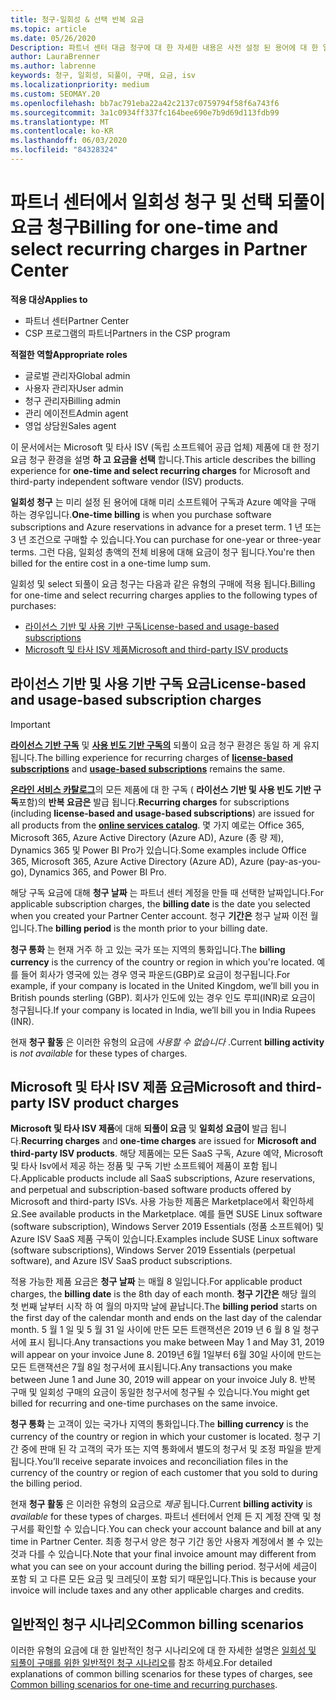 ```yaml
---
title: 청구-일회성 & 선택 반복 요금
ms.topic: article
ms.date: 05/26/2020
Description: 파트너 센터 대금 청구에 대 한 자세한 내용은 사전 설정 된 용어에 대 한 일회성 청구 및 선택, 반복 요금 청구에 대해 미리 알아보세요.
author: LauraBrenner
ms.author: labrenne
keywords: 청구, 일회성, 되풀이, 구매, 요금, isv
ms.localizationpriority: medium
ms.custom: SEOMAY.20
ms.openlocfilehash: bb7ac791eba22a42c2137c0759794f58f6a743f6
ms.sourcegitcommit: 3a1c0934ff337fc164bee690e7b9d69d113fdb99
ms.translationtype: MT
ms.contentlocale: ko-KR
ms.lasthandoff: 06/03/2020
ms.locfileid: "84328324"
---
```

# <a name="billing-for-one-time-and-select-recurring-charges-in-partner-center"></a><span data-ttu-id="f91f6-104">파트너 센터에서 일회성 청구 및 선택 되풀이 요금 청구</span><span class="sxs-lookup"><span data-stu-id="f91f6-104">Billing for one-time and select recurring charges in Partner Center</span></span>

<span data-ttu-id="f91f6-105">**적용 대상**</span><span class="sxs-lookup"><span data-stu-id="f91f6-105">**Applies to**</span></span>
- <span data-ttu-id="f91f6-106">파트너 센터</span><span class="sxs-lookup"><span data-stu-id="f91f6-106">Partner Center</span></span>
- <span data-ttu-id="f91f6-107">CSP 프로그램의 파트너</span><span class="sxs-lookup"><span data-stu-id="f91f6-107">Partners in the CSP program</span></span>

<span data-ttu-id="f91f6-108">**적절한 역할**</span><span class="sxs-lookup"><span data-stu-id="f91f6-108">**Appropriate roles**</span></span>
- <span data-ttu-id="f91f6-109">글로벌 관리자</span><span class="sxs-lookup"><span data-stu-id="f91f6-109">Global admin</span></span>
- <span data-ttu-id="f91f6-110">사용자 관리자</span><span class="sxs-lookup"><span data-stu-id="f91f6-110">User admin</span></span>
- <span data-ttu-id="f91f6-111">청구 관리자</span><span class="sxs-lookup"><span data-stu-id="f91f6-111">Billing admin</span></span>
- <span data-ttu-id="f91f6-112">관리 에이전트</span><span class="sxs-lookup"><span data-stu-id="f91f6-112">Admin agent</span></span>
- <span data-ttu-id="f91f6-113">영업 상담원</span><span class="sxs-lookup"><span data-stu-id="f91f6-113">Sales agent</span></span>

<span data-ttu-id="f91f6-114">이 문서에서는 Microsoft 및 타사 ISV (독립 소프트웨어 공급 업체) 제품에 대 한 정기 요금 청구 환경을 설명 **하 고 요금을 선택** 합니다.</span><span class="sxs-lookup"><span data-stu-id="f91f6-114">This article describes the billing experience for **one-time and select recurring charges** for Microsoft and third-party independent software vendor (ISV) products.</span></span> 

<span data-ttu-id="f91f6-115">**일회성 청구** 는 미리 설정 된 용어에 대해 미리 소프트웨어 구독과 Azure 예약을 구매 하는 경우입니다.</span><span class="sxs-lookup"><span data-stu-id="f91f6-115">**One-time billing** is when you purchase software subscriptions and Azure reservations in advance for a preset term.</span></span> <span data-ttu-id="f91f6-116">1 년 또는 3 년 조건으로 구매할 수 있습니다.</span><span class="sxs-lookup"><span data-stu-id="f91f6-116">You can purchase for one-year or three-year terms.</span></span> <span data-ttu-id="f91f6-117">그런 다음, 일회성 총액의 전체 비용에 대해 요금이 청구 됩니다.</span><span class="sxs-lookup"><span data-stu-id="f91f6-117">You're then billed for the entire cost in a one-time lump sum.</span></span>

<span data-ttu-id="f91f6-118">일회성 및 select 되풀이 요금 청구는 다음과 같은 유형의 구매에 적용 됩니다.</span><span class="sxs-lookup"><span data-stu-id="f91f6-118">Billing for one-time and select recurring charges applies to the following types of purchases:</span></span>

- [<span data-ttu-id="f91f6-119">라이선스 기반 및 사용 기반 구독</span><span class="sxs-lookup"><span data-stu-id="f91f6-119">License-based and usage-based subscriptions</span></span>](#license-based-and-usage-based-subscription-charges)
- [<span data-ttu-id="f91f6-120">Microsoft 및 타사 ISV 제품</span><span class="sxs-lookup"><span data-stu-id="f91f6-120">Microsoft and third-party ISV products</span></span>](#microsoft-and-third-party-isv-product-charges)

## <a name="license-based-and-usage-based-subscription-charges"></a><span data-ttu-id="f91f6-121">라이선스 기반 및 사용 기반 구독 요금</span><span class="sxs-lookup"><span data-stu-id="f91f6-121">License-based and usage-based subscription charges</span></span>

> [!IMPORTANT]
> <span data-ttu-id="f91f6-122">[**라이선스 기반 구독**](license-based-billing.md) 및 [**사용 빈도 기반 구독의**](usage-based-billing.md) 되풀이 요금 청구 환경은 동일 하 게 유지 됩니다.</span><span class="sxs-lookup"><span data-stu-id="f91f6-122">The billing experience for recurring charges of [**license-based subscriptions**](license-based-billing.md) and [**usage-based subscriptions**](usage-based-billing.md) remains the same.</span></span>

<span data-ttu-id="f91f6-123">[**온라인 서비스 카탈로그**](https://partner.microsoft.com/commerce/preferredoffers/list)의 모든 제품에 대 한 구독 ( **라이선스 기반 및 사용 빈도 기반 구독**포함)의 **반복 요금은** 발급 됩니다.</span><span class="sxs-lookup"><span data-stu-id="f91f6-123">**Recurring charges** for subscriptions (including **license-based and usage-based subscriptions**) are issued for all products from the [**online services catalog**](https://partner.microsoft.com/commerce/preferredoffers/list).</span></span> <span data-ttu-id="f91f6-124">몇 가지 예로는 Office 365, Microsoft 365, Azure Active Directory (Azure AD), Azure (종 량 제), Dynamics 365 및 Power BI Pro가 있습니다.</span><span class="sxs-lookup"><span data-stu-id="f91f6-124">Some examples include Office 365, Microsoft 365, Azure Active Directory (Azure AD), Azure (pay-as-you-go), Dynamics 365, and Power BI Pro.</span></span>

<span data-ttu-id="f91f6-125">해당 구독 요금에 대해 **청구 날짜** 는 파트너 센터 계정을 만들 때 선택한 날짜입니다.</span><span class="sxs-lookup"><span data-stu-id="f91f6-125">For applicable subscription charges, the **billing date** is the date you selected when you created your Partner Center account.</span></span> <span data-ttu-id="f91f6-126">청구 **기간은** 청구 날짜 이전 월입니다.</span><span class="sxs-lookup"><span data-stu-id="f91f6-126">The **billing period** is the month prior to your billing date.</span></span>

<span data-ttu-id="f91f6-127">**청구 통화** 는 현재 거주 하 고 있는 국가 또는 지역의 통화입니다.</span><span class="sxs-lookup"><span data-stu-id="f91f6-127">The **billing currency** is the currency of the country or region in which you're located.</span></span> <span data-ttu-id="f91f6-128">예를 들어 회사가 영국에 있는 경우 영국 파운드(GBP)로 요금이 청구됩니다.</span><span class="sxs-lookup"><span data-stu-id="f91f6-128">For example, if your company is located in the United Kingdom, we’ll bill you in British pounds sterling (GBP).</span></span> <span data-ttu-id="f91f6-129">회사가 인도에 있는 경우 인도 루피(INR)로 요금이 청구됩니다.</span><span class="sxs-lookup"><span data-stu-id="f91f6-129">If your company is located in India, we’ll bill you in India Rupees (INR).</span></span>

<span data-ttu-id="f91f6-130">현재 **청구 활동** 은 이러한 유형의 요금에 *사용할 수 없습니다* .</span><span class="sxs-lookup"><span data-stu-id="f91f6-130">Current **billing activity** is *not available* for these types of charges.</span></span>

## <a name="microsoft-and-third-party-isv-product-charges"></a><span data-ttu-id="f91f6-131">Microsoft 및 타사 ISV 제품 요금</span><span class="sxs-lookup"><span data-stu-id="f91f6-131">Microsoft and third-party ISV product charges</span></span>

<span data-ttu-id="f91f6-132">**Microsoft 및 타사 ISV 제품**에 대해 **되풀이 요금** 및 **일회성 요금이** 발급 됩니다.</span><span class="sxs-lookup"><span data-stu-id="f91f6-132">**Recurring charges** and **one-time charges** are issued for **Microsoft and third-party ISV products**.</span></span> <span data-ttu-id="f91f6-133">해당 제품에는 모든 SaaS 구독, Azure 예약, Microsoft 및 타사 Isv에서 제공 하는 정품 및 구독 기반 소프트웨어 제품이 포함 됩니다.</span><span class="sxs-lookup"><span data-stu-id="f91f6-133">Applicable products include all SaaS subscriptions, Azure reservations, and perpetual and subscription-based software products offered by Microsoft and third-party ISVs.</span></span> <span data-ttu-id="f91f6-134">사용 가능한 제품은 Marketplace에서 확인하세요.</span><span class="sxs-lookup"><span data-stu-id="f91f6-134">See available products in the Marketplace.</span></span> <span data-ttu-id="f91f6-135">예를 들면 SUSE Linux software (software subscription), Windows Server 2019 Essentials (정품 소프트웨어) 및 Azure ISV SaaS 제품 구독이 있습니다.</span><span class="sxs-lookup"><span data-stu-id="f91f6-135">Examples include SUSE Linux software (software subscriptions), Windows Server 2019 Essentials (perpetual software), and Azure ISV SaaS product subscriptions.</span></span>

<span data-ttu-id="f91f6-136">적용 가능한 제품 요금은 **청구 날짜** 는 매월 8 일입니다.</span><span class="sxs-lookup"><span data-stu-id="f91f6-136">For applicable product charges, the **billing date** is the 8th day of each month.</span></span> <span data-ttu-id="f91f6-137">**청구 기간은** 해당 월의 첫 번째 날부터 시작 하 여 월의 마지막 날에 끝납니다.</span><span class="sxs-lookup"><span data-stu-id="f91f6-137">The **billing period** starts on the first day of the calendar month and ends on the last day of the calendar month.</span></span> <span data-ttu-id="f91f6-138">5 월 1 일 및 5 월 31 일 사이에 만든 모든 트랜잭션은 2019 년 6 월 8 일 청구서에 표시 됩니다.</span><span class="sxs-lookup"><span data-stu-id="f91f6-138">Any transactions you make between May 1 and May 31, 2019 will appear on your invoice June 8.</span></span> <span data-ttu-id="f91f6-139">2019년 6월 1일부터 6월 30일 사이에 만드는 모든 트랜잭션은 7월 8일 청구서에 표시됩니다.</span><span class="sxs-lookup"><span data-stu-id="f91f6-139">Any transactions you make between June 1 and June 30, 2019 will appear on your invoice July 8.</span></span> <span data-ttu-id="f91f6-140">반복 구매 및 일회성 구매의 요금이 동일한 청구서에 청구될 수 있습니다.</span><span class="sxs-lookup"><span data-stu-id="f91f6-140">You might get billed for recurring and one-time purchases on the same invoice.</span></span>

<span data-ttu-id="f91f6-141">**청구 통화** 는 고객이 있는 국가나 지역의 통화입니다.</span><span class="sxs-lookup"><span data-stu-id="f91f6-141">The **billing currency** is the currency of the country or region in which your customer is located.</span></span> <span data-ttu-id="f91f6-142">청구 기간 중에 판매 된 각 고객의 국가 또는 지역 통화에서 별도의 청구서 및 조정 파일을 받게 됩니다.</span><span class="sxs-lookup"><span data-stu-id="f91f6-142">You’ll receive separate invoices and reconciliation files in the currency of the country or region of each customer that you sold to during the billing period.</span></span>

<span data-ttu-id="f91f6-143">현재 **청구 활동** 은 이러한 유형의 요금으로 *제공* 됩니다.</span><span class="sxs-lookup"><span data-stu-id="f91f6-143">Current **billing activity** is *available* for these types of charges.</span></span> <span data-ttu-id="f91f6-144">파트너 센터에서 언제 든 지 계정 잔액 및 청구서를 확인할 수 있습니다.</span><span class="sxs-lookup"><span data-stu-id="f91f6-144">You can check your account balance and bill at any time in Partner Center.</span></span> <span data-ttu-id="f91f6-145">최종 청구서 양은 청구 기간 동안 사용자 계정에서 볼 수 있는 것과 다를 수 있습니다.</span><span class="sxs-lookup"><span data-stu-id="f91f6-145">Note that your final invoice amount may different from what you can see on your account during the billing period.</span></span> <span data-ttu-id="f91f6-146">청구서에 세금이 포함 되 고 다른 모든 요금 및 크레딧이 포함 되기 때문입니다.</span><span class="sxs-lookup"><span data-stu-id="f91f6-146">This is because your invoice will include taxes and any other applicable charges and credits.</span></span>

## <a name="common-billing-scenarios"></a><span data-ttu-id="f91f6-147">일반적인 청구 시나리오</span><span class="sxs-lookup"><span data-stu-id="f91f6-147">Common billing scenarios</span></span>

<span data-ttu-id="f91f6-148">이러한 유형의 요금에 대 한 일반적인 청구 시나리오에 대 한 자세한 설명은 [일회성 및 되풀이 구매를 위한 일반적인 청구 시나리오](common-billing-scenarios-onetime-recurring.md)를 참조 하세요.</span><span class="sxs-lookup"><span data-stu-id="f91f6-148">For detailed explanations of common billing scenarios for these types of charges, see [Common billing scenarios for one-time and recurring purchases](common-billing-scenarios-onetime-recurring.md).</span></span>
